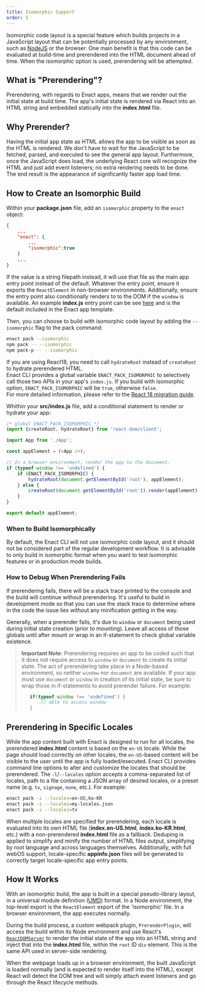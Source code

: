 ```yaml
---
title: Isomorphic Support
order: 5
---
```

Isomorphic code layout is a special feature which builds projects in a JavaScript layout that can be potentially processed by any environment, such as [NodeJS](https://nodejs.org) or the browser. One main benefit is that this code can be evaluated at build-time and prerendered into the HTML document ahead of time. When the isomorphic option is used, prerendering will be attempted.

## What is "Prerendering"?
Prerendering, with regards to Enact apps, means that we render out the initial state at build time.  The app's initial state is rendered via React into an HTML string and embedded statically into the **index.html** file.

## Why Prerender?
Having the initial app state as HTML allows the app to be visible as soon as the HTML is rendered. We don't have to wait for the JavaScript to be fetched, parsed, and executed to see the general app layout.  Furthermore, once the JavaScript does load, the underlying React core will recognize the HTML and just add event listeners; no extra rendering needs to be done. The end result is the appearance of significantly faster app load time.

## How to Create an Isomorphic Build
Within your **package.json** file, add an `isomorphic` property to the `enact` object:
```json
{
    ...
    "enact": {
        ...
        "isomorphic":true
    }
    ...
} 
```
If the value is a string filepath instead, it will use that file as the main app entry point instead of the default. Whatever the entry point, ensure it exports the `ReactElement` in non-browser environments. Additionally, ensure the entry point also conditionally renders to to the DOM if the `window` is available.  An example **index.js** entry point can be see [here](https://github.com/enactjs/templates/blob/master/packages/sandstone/template/src/index.js) and is the default included in the Enact app template.

Then, you can choose to build with isomorphic code layout by adding the `--isomorphic` flag to the pack command:
```bash
enact pack --isomorphic
npm pack -- --isomorphic
npm pack-p -- --isomorphic
```

If you are using React18, you need to call `hydrateRoot` instead of `createRoot` to hydrate prerendered HTML.  
Enact CLI provides a global variable `ENACT_PACK_ISOMORPHIC` to selectively call those two APIs in your app's `index.js`.
If you build with isomorphic option, `ENACT_PACK_ISOMORPHIC` will be `true`, otherwise `false`.  
For more detailed information, please refer to the [React 18 migration guide](https://reactjs.org/blog/2022/03/08/react-18-upgrade-guide.html#updates-to-client-rendering-apis).

Whithin your **src/index.js** file, add a conditional statement to render or hydrate your app:
```js
/* global ENACT_PACK_ISOMORPHIC */
import {createRoot, hydrateRoot} from 'react-dom/client';

import App from './App';

const appElement = (<App />);

// In a browser environment, render the app to the document.
if (typeof window !== 'undefined') {
	if (ENACT_PACK_ISOMORPHIC) {
		hydrateRoot(document.getElementById('root'), appElement);
	} else {
		createRoot(document.getElementById('root')).render(appElement);
	}
}

export default appElement;
```

### When to Build Isomorphically
By default, the Enact CLI will not use isomorphic code layout, and it should not be considered part of the regular development workflow. It is advisable to only build in isomorphic format when you want to test isomorphic features or in production mode builds.

### How to Debug When Prerendering Fails
If prerendering fails, there will be a stack trace printed to the console and the build will continue without prerendering.  It's useful to build in development mode so that you can use the stack trace to determine where in the code the issue lies without any minification getting in the way.

Generally, when a prerender fails, it's due to `window` or `document` being used during initial state creation (prior to mounting). Leave all access of those globals until after mount or wrap in an if-statement to check global variable existence.

> **Important Note**:
> Prerendering requires an app to be coded such that it does not require access to `window` or `document` to create its initial state. The act of prerendering take place in a Node-based environment, so neither `window` nor `document` are available. 
> If your app must use `document` or `window` in creation of its initial state, be sure to wrap those in if-statements to avoid prerender failure. For example:
> ```js
>    if(typeof window !== 'undefined') {
>        // able to access window
>    } 
>```

## Prerendering in Specific Locales
While the app content built with Enact is designed to run for all locales, the prerendered **index.html** content is based on the `en-US` locale. While the page should load correctly on other locales, the `en-US`-based content will be visible to the user until the app is fully loaded/executed. Enact CLI provides command line options to alter and customize the locales that should be prerendered.  The `-l`/`--locales` option accepts a comma-separated list of locales, path to a file containing a JSON array of desired locales, or a preset name (e.g. `tv`, `signage`, `none`, etc.). For example:
```bash
enact pack -i --locales=en-US,ko-KR
enact pack -i --locales=my-locales.json
enact pack -i --locales=tv
```
When multiple locales are specified for prerendering, each locale is evaluated into its own HTML file (**index.en-US.html**, **index.ko-KR.html**, etc.) with a non-prerendered **index.html** file as a fallback. Deduping is applied to simplify and minify the number of HTML files output, simplifying by root language and across languages themselves. Additionally, with full webOS support, locale-specific **appinfo.json** files will be generated to correctly target locale-specific app entry points.

## How It Works
With an isomorphic build, the app is built in a special pseudo-library layout, in a universal module definition ([UMD](https://github.com/umdjs/umd)) format. In a Node environment, the top-level export is the `ReactElement` export of the 'isomorphic' file. In a browser environment, the app executes normally.

During the build process, a custom webpack plugin, `PrerenderPlugin`, will access the build within its Node environment and use React's [`ReactDOMServer`](https://reactjs.org/docs/react-dom-server.html#rendertostring) to render the initial state of the app into an HTML string and inject that into the **index.html** file, within the `root` ID `div` element.  This is the same API used in server-side rendering.

When the webpage loads up in a browser environment, the built JavaScript is loaded normally (and is expected to render itself into the HTML), except React will detect the DOM tree and will simply attach event listeners and go through the React lifecycle methods.
